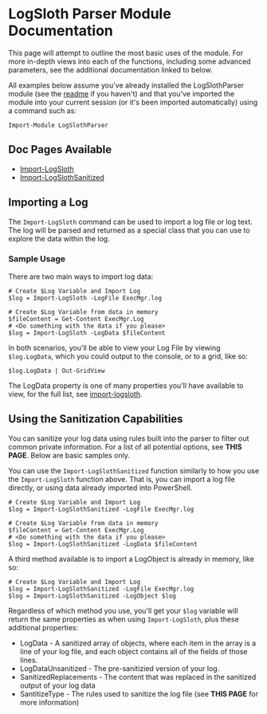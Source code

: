# LogSloth Parser Module Documentation

This page will attempt to outline the most basic uses of the module.  For more in-depth views into each of the functions, including some advanced parameters, see the additional documentation linked to below.

All examples below assume you've already installed the LogSlothParser module (see the [readme](../README.md) if you haven't) and that you've imported the module into your current session (or it's been imported automatically) using a command such as:

```
Import-Module LogSlothParser
```

## Doc Pages Available

- [Import-LogSloth](import-logsloth.md)
- [Import-LogSlothSanitized](import-logslothsanitized.md)

## Importing a Log

The `Import-LogSloth` command can be used to import a log file or log text. The log will be parsed and returned as a special class that you can use to explore the data within the log.

### Sample Usage

There are two main ways to import log data:

```
# Create $Log Variable and Import Log 
$log = Import-LogSloth -LogFile ExecMgr.log
```

```
# Create $Log Variable from data in memory
$fileContent = Get-Content ExecMgr.Log
# <Do something with the data if you please>
$log = Import-LogSloth -LogData $fileContent
```

In both scenarios, you'll be able to view your Log File by viewing `$log.LogData`, which you could output to the console, or to a grid, like so:

```
$log.LogData | Out-GridView
```

The LogData property is one of many properties you'll have available to view, for the full list, see [import-logsloth](import-logsloth.md).

## Using the Sanitization Capabilities

You can sanitize your log data using rules built into the parser to filter out common private information. For a list of all potential options, see **THIS PAGE**.  Below are basic samples only.

You can use the `Import-LogSlothSanitized` function similarly to how you use the `Import-LogSloth` function above. That is, you can import a log file directly, or using data already imported into PowerShell.

```
# Create $Log Variable and Import Log 
$log = Import-LogSlothSanitized -LogFile ExecMgr.log
```

```
# Create $Log Variable from data in memory
$fileContent = Get-Content ExecMgr.Log
# <Do something with the data if you please>
$log = Import-LogSlothSanitized -LogData $fileContent
```

A third method available is to import a LogObject is already in memory, like so:

```
# Create $Log Variable and Import Log 
$log = Import-LogSlothSanitized -LogFile ExecMgr.log
$log = Import-LogSlothSanitized -LogObject $log
```

Regardless of which method you use, you'll get your `$log` variable will return the same properties as when using `Import-LogSloth`, plus these additional properties:

- LogData - A sanitized array of objects, where each item in the array is a line of your log file, and each object contains all of the fields of those lines.
- LogDataUnsanitized - The pre-sanitizied version of your log.
- SanitizedReplacements - The content that was replaced in the sanitized output of your log data
- SantitizeType - The rules used to sanitize the log file (see **THIS PAGE** for more information)